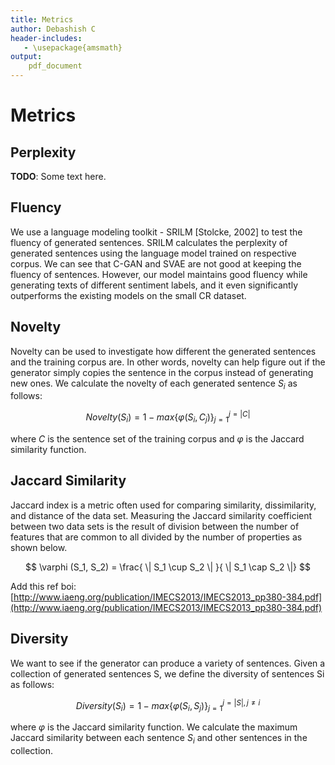```yaml
---
title: Metrics
author: Debashish C
header-includes:
   - \usepackage{amsmath}
output:
    pdf_document
---
```


# Metrics

## Perplexity

**TODO**: Some text here.

## Fluency

We use a language modeling toolkit - SRILM [Stolcke, 2002] to test the fluency
of generated sentences. SRILM calculates the perplexity of generated sentences
using the language model trained on respective corpus. We can see that C-GAN and SVAE are not good at keeping the fluency of sentences. However, our model maintains good fluency while generating texts of different sentiment labels, and it even significantly outperforms the existing models on the small CR dataset.

## Novelty

Novelty can be used to investigate how different the generated sentences and the training corpus are. In other words, novelty can help figure out if the generator simply copies the sentence in the corpus instead of generating new ones. We calculate the novelty of each generated sentence $S_i$ as follows:

$$ Novelty (S_i)  = 1 - max \{\varphi (S_i, C_j) \}_{j = 1}^{j = \vert C \vert } $$

where $C$ is the sentence set of the training corpus and $\varphi$ is the Jaccard similarity function.

## Jaccard Similarity

Jaccard index is a metric often used for comparing similarity, dissimilarity, and distance of the data set. Measuring the Jaccard similarity coefficient between two data sets is the result of division between the number of features that are common to all divided by the number of properties as shown below.

$$ \varphi (S_1, S_2) = \frac{ \| S_1 \cup S_2 \| }{ \| S_1 \cap S_2 \|}  $$



Add this ref boi:
[http://www.iaeng.org/publication/IMECS2013/IMECS2013_pp380-384.pdf](http://www.iaeng.org/publication/IMECS2013/IMECS2013_pp380-384.pdf)

## Diversity

We want to see if the generator can produce a variety of sentences. Given a collection of
generated sentences S, we define the diversity of sentences Si as follows:

$$ Diversity(S_i) = 1 - max \{ \varphi (S_i , S_j ) \}^{j = \vert S \vert , j \neq i}_{j=1} $$

where $\varphi$ is the Jaccard similarity function. We calculate the maximum Jaccard similarity between each sentence $S_i$ and other sentences in the collection.